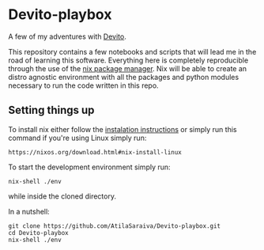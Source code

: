 # Devito-playbox
A few of my adventures with [Devito](https://www.devitoproject.org/devito/index.html#).

This repository contains a few notebooks and scripts that will lead me in the road of learning this software. Everything here is completely reproducible through the use of the [nix package manager](https://nixos.org/explore.html). Nix will be able to create an distro agnostic environment with all the packages and python modules necessary to run the code written in this repo.

## Setting things up

To install nix either follow the [instalation instructions](https://nixos.org/download.html#nix-install-linux) or simply run this command if you're using Linux simply run:
```
https://nixos.org/download.html#nix-install-linux
```

To start the development environment simply run:
```
nix-shell ./env
```
while inside the cloned directory.

In a nutshell:
```
git clone https://github.com/AtilaSaraiva/Devito-playbox.git
cd Devito-playbox
nix-shell ./env
```

